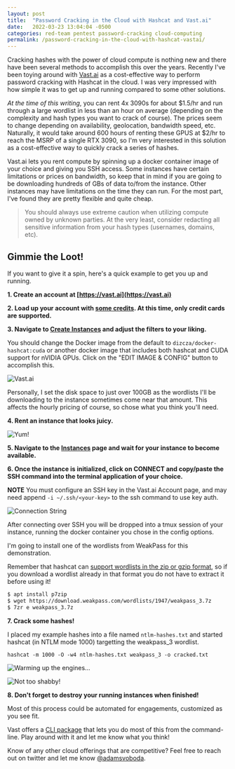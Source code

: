 ```yaml
---
layout: post
title:  "Password Cracking in the Cloud with Hashcat and Vast.ai"
date:   2022-03-23 13:04:04 -0500
categories: red-team pentest password-cracking cloud-computing
permalink: /password-cracking-in-the-cloud-with-hashcat-vastai/
---
```


Cracking hashes with the power of cloud compute is nothing new and there have been several methods to accomplish this over the years. Recently I've been toying around with [Vast.ai](https://vast.ai/) as a cost-effective way to perform password cracking with Hashcat in the cloud. I was very impressed with how simple it was to get up and running compared to some other solutions.

_At the time of this writing_, you can rent 4x 3090s for about $1.5/hr and run through a large wordlist in less than an hour on average (depending on the complexity and hash types you want to crack of course). The prices seem to change depending on availability, geolocation, bandwidth speed, etc. Naturally, it would take around 600 hours of renting these GPUS at $2/hr to reach the MSRP of a single RTX 3090, so I'm very interested in this solution as a cost-effective way to quickly crack a series of hashes.

Vast.ai lets you rent compute by spinning up a docker container image of your choice and giving you SSH access. Some instances have certain limitations or prices on bandwidth, so keep that in mind if you are going to be downloading hundreds of GBs of data to/from the instance. Other instances may have limitations on the time they can run. For the most part, I've found they are pretty flexible and quite cheap.

> You should always use extreme caution when utilizing compute owned by unknown parties. At the very least, consider redacting all sensitive information from your hash types (usernames, domains, etc).

## Gimmie the Loot!

If you want to give it a spin, here's a quick example to get you up and running.

**1. Create an account at [https://vast.ai](https://vast.ai)**

**2. Load up your account with [some credits](https://vast.ai/console/billing/). At this time, only credit cards are supported.**

**3. Navigate to [Create Instances](https://vast.ai/console/instances/) and adjust the filters to your liking.**

You should change the Docker image from the default to `dizcza/docker-hashcat:cuda` or another docker image that includes both hashcat and CUDA support for nVIDIA GPUs. Click on the "EDIT IMAGE & CONFIG" button to accomplish this.

![Vast.ai](/assets/images/vastai_1.png)

Personally, I set the disk space to just over 100GB as the wordlists I'll be downloading to the instance sometimes come near that amount. This affects the hourly pricing of course, so chose what you think you'll need.

**4. Rent an instance that looks juicy.**

![Yum!](/assets/images/vastai_2.png)

**5. Navigate to the [Instances](https://vast.ai/console/instances/) page and wait for your instance to become available.**

**6. Once the instance is initialized, click on CONNECT and copy/paste the SSH command into the terminal application of your choice.**

**NOTE** 
You must configure an SSH key in the Vast.ai Account page, and may need append `-i ~/.ssh/<your-key>` to the ssh command to use key auth.

![Connection String](/assets/images/vastai_3.png)

After connecting over SSH you will be dropped into a tmux session of your instance, running the docker container you chose in the config options.

I'm going to install one of the wordlists from WeakPass for this demonstration.

Remember that hashcat can [support wordlists in the zip or gzip format](https://twitter.com/adamsvoboda/status/1428715349059506184), so if you download a wordlist already in that format you do not have to extract it before using it!

```bash
$ apt install p7zip
$ wget https://download.weakpass.com/wordlists/1947/weakpass_3.7z
$ 7zr e weakpass_3.7z
```

**7. Crack some hashes!**

I placed my example hashes into a file named `ntlm-hashes.txt` and started hashcat (in NTLM mode 1000) targetting the weakpass_3 wordlist.

`hashcat -m 1000 -O -w4 ntlm-hashes.txt weakpass_3 -o cracked.txt`

![Warming up the engines...](/assets/images/vastai_4.png)

![Not too shabby!](/assets/images/vastai_5.png)

**8. Don't forget to destroy your running instances when finished!**

Most of this process could be automated for engagements, customized as you see fit.

Vast offers a [CLI package](https://vast.ai/console/cli/) that lets you do most of this from the command-line. Play around with it and let me know what you think!

Know of any other cloud offerings that are competitive? Feel free to reach out on twitter and let me know [@adamsvoboda](https://twitter.com/adamsvoboda).